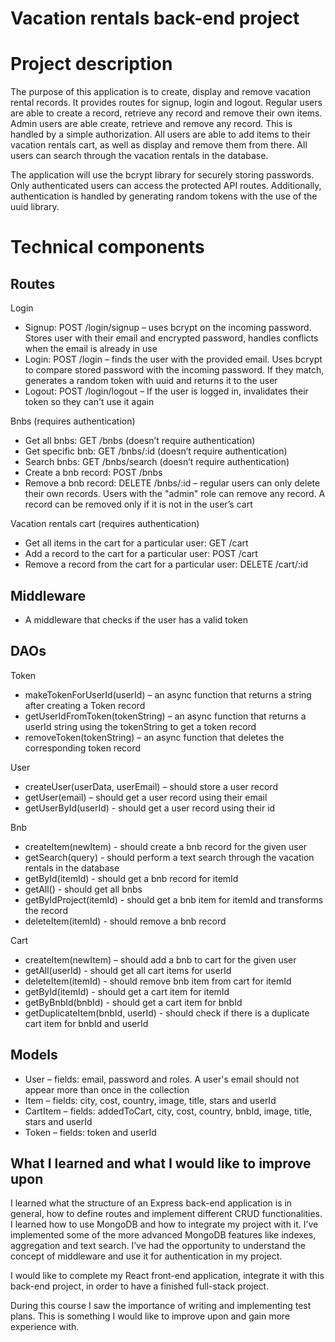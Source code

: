 # Vacation rentals back-end project

# Project description

The purpose of this application is to create, display and remove vacation rental records. It provides routes for signup, login and logout. Regular users are able to create a record, retrieve any record and remove their own items. Admin users are able create, retrieve and remove any record. This is handled by a simple authorization. All users are able to add items to their vacation rentals cart, as well as display and remove them from there. All users can search through the vacation rentals in the database.

The application will use the bcrypt library for securely storing passwords. Only authenticated users can access the protected API routes. Additionally, authentication is handled by generating random tokens with the use of the uuid library.

# Technical components

## Routes

Login

-	Signup: POST /login/signup – uses bcrypt on the incoming password. Stores user with their email and encrypted password, handles conflicts when the email is already in use
-	Login: POST /login – finds the user with the provided email. Uses bcrypt to compare stored password with the incoming password. If they match, generates a random token with uuid and returns it to the user
-	Logout: POST /login/logout – If the user is logged in, invalidates their token so they can't use it again

Bnbs (requires authentication)

-	Get all bnbs: GET /bnbs (doesn’t require authentication)
-	Get specific bnb: GET /bnbs/:id (doesn’t require authentication)
-	Search bnbs: GET /bnbs/search (doesn’t require authentication)
-	Create a bnb record: POST /bnbs
-	Remove a bnb record: DELETE /bnbs/:id – regular users can only delete their own records. Users with the "admin" role can remove any record. A record can be removed only if it is not in the user’s cart

Vacation rentals cart (requires authentication)

-	Get all items in the cart for a particular user: GET /cart
-	Add a record to the cart for a particular user: POST /cart
-	Remove a record from the cart for a particular user: DELETE /cart/:id

## Middleware

-	A middleware that checks if the user has a valid token

## DAOs

Token

-	makeTokenForUserId(userId) – an async function that returns a string after creating a Token record
-	getUserIdFromToken(tokenString) – an async function that returns a userId string using the tokenString to get a token record
-	removeToken(tokenString) – an async function that deletes the corresponding token record

User

-	createUser(userData, userEmail) – should store a user record
-	getUser(email) – should get a user record using their email
-	getUserById(userId) - should get a user record using their id

Bnb

-	createItem(newItem) - should create a bnb record for the given user
-	getSearch(query) - should perform a text search through the vacation rentals in the database
-	getById(itemId) - should get a bnb record for itemId
-	getAll() - should get all bnbs
-	getByIdProject(itemId) - should get a bnb item for itemId and transforms the record
-	deleteItem(itemId) - should remove a bnb record

Cart

-	createItem(newItem) – should add a bnb to cart for the given user
-	getAll(userId) - should get all cart items for userId
-	deleteItem(itemId) - should remove bnb item from cart for itemId
-	getById(itemId) - should get a cart item for itemId
-	getByBnbId(bnbId) - should get a cart item for bnbId
-	getDuplicateItem(bnbId, userId) - should check if there is a duplicate cart item for bnbId and userId

## Models

-	User – fields: email, password and roles. A user's email should not appear more than once in the collection
-	Item – fields: city, cost, country, image, title, stars and userId
-	CartItem – fields: addedToCart, city, cost, country, bnbId, image, title, stars and userId
-	Token – fields: token and userId

## What I learned and what I would like to improve upon

I learned what the structure of an Express back-end application is in general, how to define routes and implement different CRUD functionalities. I learned how to use MongoDB and how to integrate my project with it. I’ve implemented some of the more advanced MongoDB features like indexes, aggregation and text search. I’ve had the opportunity to understand the concept of middleware and use it for authentication in my project.

I would like to complete my React front-end application, integrate it with this back-end project, in order to have a finished full-stack project.

During this course I saw the importance of writing and implementing test plans. This is something I would like to improve upon and gain more experience with.